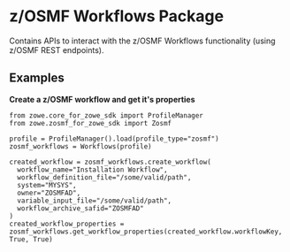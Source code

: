 z/OSMF Workflows Package
================================

Contains APIs to interact with the z/OSMF Workflows functionality (using z/OSMF REST endpoints).

Examples
------------

<strong>Create a z/OSMF workflow and get it's properties</strong>  

```
from zowe.core_for_zowe_sdk import ProfileManager
from zowe.zosmf_for_zowe_sdk import Zosmf

profile = ProfileManager().load(profile_type="zosmf")
zosmf_workflows = Workflows(profile)

created_workflow = zosmf_workflows.create_workflow(
  workflow_name="Installation Workflow",
  workflow_definition_file="/some/valid/path",
  system="MYSYS",
  owner="ZOSMFAD",
  variable_input_file="/some/valid/path",
  workflow_archive_safid="ZOSMFAD"
)
created_workflow_properties = zosmf_workflows.get_workflow_properties(created_workflow.workflowKey, True, True)
```
